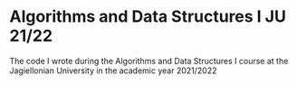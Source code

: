 # Algorithms and Data Structures I JU 21/22
The code I wrote during the Algorithms and Data Structures I course at the Jagiellonian University in the academic year 2021/2022
